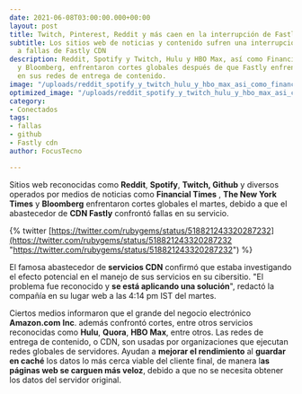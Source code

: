 ```yaml
---
date: 2021-06-08T03:00:00.000+00:00
layout: post
title: Twitch, Pinterest, Reddit y más caen en la interrupción de Fastly CDN
subtitle: Los sitios web de noticias y contenido sufren una interrupción global debido
  a fallas de Fastly CDN
description: Reddit, Spotify y Twitch, Hulu y HBO Max, así como Financial Times, NYT
  y Bloomberg, enfrentaron cortes globales después de que Fastly enfrentara fallas
  en sus redes de entrega de contenido.
image: "/uploads/reddit_spotify_y_twitch_hulu_y_hbo_max_asi_como_financial_times_nyt_y_bloomberg_enfrentaron_cortes_globales_despues_de_que_fastly_enfrentara_fallas_en_sus_redes_de_entrega_de_contenido_focus_tecno_wt.jpg"
optimized_image: "/uploads/reddit_spotify_y_twitch_hulu_y_hbo_max_asi_como_financial_times_nyt_y_bloomberg_enfrentaron_cortes_globales_despues_de_que_fastly_enfrentara_fallas_en_sus_redes_de_entrega_de_contenido_focus_tecn-1.jpg"
category:
- Conectados
tags:
- fallas
- github
- Fastly cdn
author: FocusTecno

---
```

Sitios web reconocidas como **Reddit**, **Spotify**, **Twitch, Github** y diversos operados por medios de noticias como **Financial Times** , **The New York Times** y **Bloomberg** enfrentaron cortes globales el martes, debido a que el abastecedor de **CDN Fastly** confrontó fallas en su servicio.

{% twitter [https://twitter.com/rubygems/status/518821243320287232](https://twitter.com/rubygems/status/518821243320287232 "https://twitter.com/rubygems/status/518821243320287232") %}

El famosa abastecedor de **servicios CDN** confirmó que estaba investigando el efecto potencial en el manejo de sus servicios en su cibersitio. "El problema fue reconocido y **se está aplicando una solución**", redactó la compañía en su lugar web a las 4:14 pm IST del martes.

Ciertos medios informaron que el grande del negocio electrónico **Amazon.com** **Inc**. además confrontó cortes, entre otros servicios reconocidas como **Hulu**, **Quora**, **HBO Max**, entre otros. Las redes de entrega de contenido, o CDN, son usadas por organizaciones que ejecutan redes globales de servidores. Ayudan a **mejorar el rendimiento** al **guardar en caché** los datos lo más cerca viable del cliente final, de manera l**as páginas web se carguen más veloz**, debido a que no se necesita obtener los datos del servidor original.